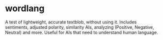 # wordlang
A test of lightweight, accurate textblob, without using it.
Includes sentiments, adjusted polarity, similarity AIs, analyzing (Positive, Negative, Neutral) and more.
Useful for AIs that need to understand human language.
